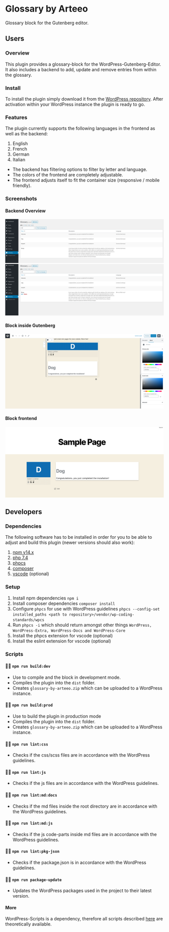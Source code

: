 # Glossary by Arteeo

Glossary block for the Gutenberg editor.

## Users

### Overview 

This plugin provides a glossary-block for the WordPress-Gutenberg-Editor. It also includes a backend to add, update and remove entries from within the glossary.

### Install

To install the plugin simply download it from the [WordPress repository](https://wordpress.org/plugins/search/glossary-by-arteeo/). After activation within your WordPress instance the plugin is ready to go.

### Features

The plugin currently supports the following languages in the frontend as well as the backend:

1. English
2. French
3. German
4. Italian

- The backend has filtering options to filter by letter and language. 
- The colors of the frontend are completely adjustable.
- The frontend adjusts itself to fit the container size (responsive / mobile friendly).

### Screenshots

#### Backend Overview

![Backend overview](_assets/admin-page.png)
![Backend overview with buttons](_assets/admin-page-buttons.png)

#### Block inside Gutenberg

![Block inside Editor](_assets/block-backend.png)

#### Block frontend

![Block frontend](_assets/block-frontend.png)

## Developers

### Dependencies

The following software has to be installed in order for you to be able to adjust and build this plugin (newer versions should also work):

1. [npm v14.x](https://github.com/nodesource/distributions)
2. [php 7.4](https://www.php.net/)
3. [phpcs](https://github.com/squizlabs/PHP_CodeSniffer)
4. [composer](https://getcomposer.org/)
5. [vscode](https://code.visualstudio.com/) (optional)

### Setup

1. Install npm dependencies `npm i`
2. Install composer dependencies `composer install`
3. Configure `phpcs` for use with WordPress guidelines `phpcs --config-set installed_paths <path to repository>/vendor/wp-coding-standards/wpcs`
4. Run `phpcs -i` which should return amongst other things `WordPress, WordPress-Extra, WordPress-Docs and WordPress-Core`
5. Install the phpcs extension for vscode (optional)
6. Install the eslint extension for vscode (optional)

### Scripts

#### 📜📜  `npm run build:dev`

- Use to compile and the block in development mode.
- Compiles the plugin into the `dist` folder.
- Creates `glossary-by-arteeo.zip` which can be uploaded to a WordPress instance.

#### 📜📜 `npm run build:prod`

- Use to build the plugin in production mode
- Compiles the plugin into the `dist` folder.
- Creates `glossary-by-arteeo.zip` which can be uploaded to a WordPress instance.

#### 📜📜 `npm run lint:css`

- Checks if the css/scss files are in accordance with the WordPress guidelines.

#### 📜📜 `npm run lint:js`

- Checks if the js files are in accordance with the WordPress guidelines.

#### 📜📜 `npm run lint:md:docs`

- Checks if the md files inside the root directory are in accordance with the WordPress guidelines.

#### 📜📜 `npm run lint:md:js`

- Checks if the js code-parts inside md files are in accordance with the WordPress guidelines.

#### 📜📜 `npm run lint:pkg-json`

- Checks if the package.json is in accordance with the WordPress guidelines.

#### 📜📜 `npm run package-update`

- Updates the WordPress packages used in the project to their latest version.

#### More

WordPress-Scripts is a dependency, therefore all scripts described [here](https://developer.wordpress.org/block-editor/packages/packages-scripts/)  are theoretically available.
